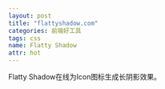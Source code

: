 ```yaml
---
layout: post
title: "flattyshadow.com"
categories: 前端好工具
tags: css
name: Flatty Shadow
attr: hot
---
```

Flatty Shadow在线为Icon图标生成长阴影效果。
<!--break-->
